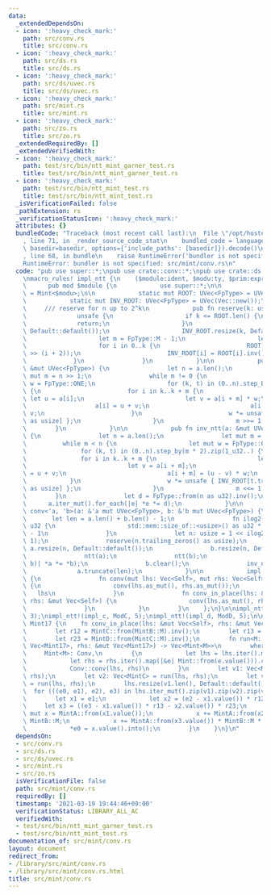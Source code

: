 ```yaml
---
data:
  _extendedDependsOn:
  - icon: ':heavy_check_mark:'
    path: src/conv.rs
    title: src/conv.rs
  - icon: ':heavy_check_mark:'
    path: src/ds.rs
    title: src/ds.rs
  - icon: ':heavy_check_mark:'
    path: src/ds/uvec.rs
    title: src/ds/uvec.rs
  - icon: ':heavy_check_mark:'
    path: src/mint.rs
    title: src/mint.rs
  - icon: ':heavy_check_mark:'
    path: src/zo.rs
    title: src/zo.rs
  _extendedRequiredBy: []
  _extendedVerifiedWith:
  - icon: ':heavy_check_mark:'
    path: test/src/bin/ntt_mint_garner_test.rs
    title: test/src/bin/ntt_mint_garner_test.rs
  - icon: ':heavy_check_mark:'
    path: test/src/bin/ntt_mint_test.rs
    title: test/src/bin/ntt_mint_test.rs
  _isVerificationFailed: false
  _pathExtension: rs
  _verificationStatusIcon: ':heavy_check_mark:'
  attributes: {}
  bundledCode: "Traceback (most recent call last):\n  File \"/opt/hostedtoolcache/Python/3.9.2/x64/lib/python3.9/site-packages/onlinejudge_verify/documentation/build.py\"\
    , line 71, in _render_source_code_stat\n    bundled_code = language.bundle(stat.path,\
    \ basedir=basedir, options={'include_paths': [basedir]}).decode()\n  File \"/opt/hostedtoolcache/Python/3.9.2/x64/lib/python3.9/site-packages/onlinejudge_verify/languages/user_defined.py\"\
    , line 68, in bundle\n    raise RuntimeError('bundler is not specified: {}'.format(path.as_posix()))\n\
    RuntimeError: bundler is not specified: src/mint/conv.rs\n"
  code: "pub use super::*;\npub use crate::conv::*;\npub use crate::ds::uvec::*;\n\
    \nmacro_rules! impl_ntt {\n    ($module:ident, $modu:ty, $prim:expr) => {\n  \
    \      pub mod $module {\n            use super::*;\n\n            type FpType\
    \ = Mint<$modu>;\n\n            static mut ROOT: UVec<FpType> = UVec(Vec::new());\n\
    \            static mut INV_ROOT: UVec<FpType> = UVec(Vec::new());\n\n       \
    \     /// reserve for n up to 2^k\n            pub fn reserve(k: usize) {\n  \
    \              unsafe {\n                    if k <= ROOT.len() {\n          \
    \              return;\n                    }\n                    ROOT.resize(k,\
    \ Default::default());\n                    INV_ROOT.resize(k, Default::default());\n\
    \                    let m = FpType::M - 1;\n                    let proot = FpType::from($prim);\n\
    \                    for i in 0..k {\n                        ROOT[i] = -proot.pow(m\
    \ >> (i + 2));\n                        INV_ROOT[i] = ROOT[i].inv();\n       \
    \             }\n                }\n            }\n\n            pub fn ntt(a:\
    \ &mut UVec<FpType>) {\n                let n = a.len();\n                let\
    \ mut m = n >> 1;\n                while m != 0 {\n                    let mut\
    \ w = FpType::ONE;\n                    for (k, t) in (0..n).step_by(m * 2).zip(1_u32..)\
    \ {\n                        for i in k..k + m {\n                           \
    \ let u = a[i];\n                            let v = a[i + m] * w;\n         \
    \                   a[i] = u + v;\n                            a[i + m] = u -\
    \ v;\n                        }\n                        w *= unsafe { ROOT[t.trailing_zeros()\
    \ as usize] };\n                    }\n                    m >>= 1;\n        \
    \        }\n            }\n\n            pub fn inv_ntt(a: &mut UVec<FpType>)\
    \ {\n                let n = a.len();\n                let mut m = 1;\n      \
    \          while m < n {\n                    let mut w = FpType::ONE;\n     \
    \               for (k, t) in (0..n).step_by(m * 2).zip(1_u32..) {\n         \
    \               for i in k..k + m {\n                            let u = a[i];\n\
    \                            let v = a[i + m];\n                            a[i]\
    \ = u + v;\n                            a[i + m] = (u - v) * w;\n            \
    \            }\n                        w *= unsafe { INV_ROOT[t.trailing_zeros()\
    \ as usize] };\n                    }\n                    m <<= 1;\n        \
    \        }\n                let d = FpType::from(n as u32).inv();\n          \
    \      a.iter_mut().for_each(|e| *e *= d);\n            }\n\n            pub fn\
    \ conv<'a, 'b>(a: &'a mut UVec<FpType>, b: &'b mut UVec<FpType>) {\n         \
    \       let len = a.len() + b.len() - 1;\n                fn ilog2(n: usize) ->\
    \ u32 {\n                    std::mem::size_of::<usize>() as u32 * 8 - n.leading_zeros()\
    \ - 1\n                }\n                let n: usize = 1 << ilog2(len * 2 -\
    \ 1);\n                reserve(n.trailing_zeros() as usize);\n               \
    \ a.resize(n, Default::default());\n                b.resize(n, Default::default());\n\
    \                ntt(a);\n                ntt(b);\n                a.iter_mut().zip(b.iter()).for_each(|(a,\
    \ b)| *a *= *b);\n                b.clear();\n                inv_ntt(a);\n  \
    \              a.truncate(len);\n            }\n\n            impl Conv for FpType\
    \ {\n                fn conv(mut lhs: Vec<Self>, mut rhs: Vec<Self>) -> Vec<Self>\
    \ {\n                    conv(lhs.as_mut(), rhs.as_mut());\n                 \
    \   lhs\n                }\n                fn conv_in_place(lhs: &mut Vec<Self>,\
    \ rhs: &mut Vec<Self>) {\n                    conv(lhs.as_mut(), rhs.as_mut());\n\
    \                }\n            }\n        }\n    };\n}\n\nimpl_ntt!(impl_b, ModB,\
    \ 3);\nimpl_ntt!(impl_c, ModC, 5);\nimpl_ntt!(impl_d, ModD, 5);\n\nimpl Conv for\
    \ Mint17 {\n    fn conv_in_place(lhs: &mut Vec<Self>, rhs: &mut Vec<Self>) {\n\
    \        let r12 = MintC::from(MintB::M).inv();\n        let r13 = MintD::from(MintB::M).inv();\n\
    \        let r23 = MintD::from(MintC::M).inv();\n        fn run<M: Mod>(lhs: &mut\
    \ Vec<Mint17>, rhs: &mut Vec<Mint17>) -> Vec<Mint<M>>\n        where\n       \
    \     Mint<M>: Conv,\n        {\n            let lhs = lhs.iter().map(|&e| Mint::from(e.value())).collect();\n\
    \            let rhs = rhs.iter().map(|&e| Mint::from(e.value())).collect();\n\
    \            Conv::conv(lhs, rhs)\n        }\n        let v1: Vec<MintB> = run(lhs,\
    \ rhs);\n        let v2: Vec<MintC> = run(lhs, rhs);\n        let v3: Vec<MintD>\
    \ = run(lhs, rhs);\n        lhs.resize(v1.len(), Default::default());\n      \
    \  for (((e0, e1), e2), e3) in lhs.iter_mut().zip(v1).zip(v2).zip(v3) {\n    \
    \        let x1 = e1;\n            let x2 = (e2 - x1.value()) * r12;\n       \
    \     let x3 = ((e3 - x1.value()) * r13 - x2.value()) * r23;\n            let\
    \ mut x = MintA::from(x1.value());\n            x += MintA::from(x2.value()) *\
    \ MintB::M;\n            x += MintA::from(x3.value()) * MintB::M * MintC::M;\n\
    \            *e0 = x.value().into();\n        }\n    }\n}\n"
  dependsOn:
  - src/conv.rs
  - src/ds.rs
  - src/ds/uvec.rs
  - src/mint.rs
  - src/zo.rs
  isVerificationFile: false
  path: src/mint/conv.rs
  requiredBy: []
  timestamp: '2021-03-19 19:44:46+09:00'
  verificationStatus: LIBRARY_ALL_AC
  verifiedWith:
  - test/src/bin/ntt_mint_garner_test.rs
  - test/src/bin/ntt_mint_test.rs
documentation_of: src/mint/conv.rs
layout: document
redirect_from:
- /library/src/mint/conv.rs
- /library/src/mint/conv.rs.html
title: src/mint/conv.rs
---
```

